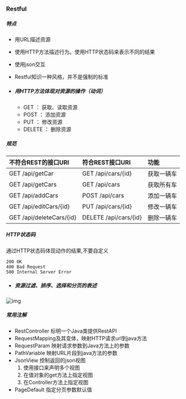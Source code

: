 ### Restful

##### 特点

- 用URL描述资源
- 使用HTTP方法描述行为。使用HTTP状态码来表示不同的结果
- 使用json交互
- Restful知识一种风格，并不是强制的标准

- ##### 用HTTP方法体现对资源的操作（动词）

  - GET ： 获取、读取资源
  - POST ： 添加资源
  - PUT ： 修改资源
  - DELETE ： 删除资源

##### 规范

| 不符合REST的接口URI      | 符合REST接口URI        | 功能       |
| :----------------------- | :--------------------- | :--------- |
| GET /api/getCar          | GET  /api/cars/{id}    | 获取一辆车 |
| GET /api/getCars         | GET   /api/cars        | 获取所有车 |
| GET /api/addCars         | POST  /api/cars        | 添加一辆车 |
| GET /api/editCars/{id}   | PUT     /api/cars/{id} | 修改一辆车 |
| GET /api/deleteCars/{id} | DELETE /api/cars/{id}  | 删除一辆车 |

##### HTTP状态码

通过HTTP状态码体现动作的结果,不要自定义

```
200 OK 
400 Bad Request 
500 Internal Server Error
```

- ##### 资源**过滤、排序、选择和分页**的表述

![img](C:\Users\小K\Pictures\springboot\41b90d46f19fe1277a5fc6e2828bbd39_845x190.png)



##### **常用注解**

- RestController     标明一个Java类提供RestAPI
- RequestMapping及其变体，映射HTTP请求url到java方法  
- RequestParam     映射请求参数到Java方法上的参数
- PathVariable         映射URL片段到java方法的参数
- JsonView                控制返回的json视图
  1. 使用接口来声明多个视图
  2. 在值对象的get方法上指定视图
  3. 在Controller方法上指定视图
- PageDefault          指定分页参数默认值